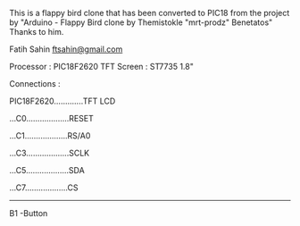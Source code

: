 
This is a flappy bird clone that has been converted to PIC18 from the project by 
"Arduino - Flappy Bird clone by Themistokle "mrt-prodz" Benetatos"
Thanks to him.

Fatih Sahin
ftsahin@gmail.com


Processor : PIC18F2620
TFT Screen : ST7735 1.8"

Connections :

PIC18F2620.............TFT LCD

...C0...................RESET

...C1...................RS/A0

...C3...................SCLK

...C5...................SDA

...C7...................CS

----------------------------------


   B1 -Button
